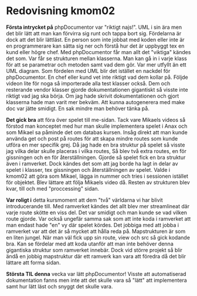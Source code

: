 ---
---
Redovisning kmom02
=========================

__Första intrycket på__ phpDocumentor var "riktigt najs!". UML i sin ära men det blir lätt att man kan förvirra sig runt och tappa bort sig. Fördelarna är dock att det blir lättläst. En person som inte jobbat med koden eller inte är en programmerare kan sätta sig ner och förstå hur det är uppbyggt tex en kund eller högre chef. Med phpDocumentor får man allt det "viktiga" kändes det som. Var får se strukturen mellan klasserna. Man kan gå in i varje klass för att se parametrar och metoden samt vad dem gör. Var mer utfyllt än ett UML diagram. Som fördelen med UML blir det istället en nackdel för phpDocumentor. En chef eller kund vet inte riktigt vad dem kollar på. Följde videon lite för noga så importerade alla test klasser också. Dem och resterande vendor klasser gjorde dokumentationen gigantiskt så visste inte riktigt vad jag ska börja. Om jag hade skrivit dokumentationen och gjort klasserna hade man varit mer bekväm. Att kunna autogenerera med make doc var jätte smidigt. En sak mindre man behöver tänka på.

__Det gick bra__ att föra över spelet till me-sidan. Tack vare Mikaels videos så förstod man konceptet med hur man skulle implementera spelet i Anax och som Mikael sa påminde det om databas kursen. Insåg direkt att man kunde använda get och post på routes för att skapa mindre routes som kunde utföra en mer specifik grej. Då jag hade en bra struktur på spelet så visste jag vilka delar skulle placeras i vilka routes, Så blev två extra routes, en för gissningen och en för återställningen. Gjorde så spelet fick en bra struktur även i ramverket. Dock kändes det som att jag borde ha lagt in delar av spelet i klasser, tex gissningen och återställningen av spelet. Valde i kmom02 att göra som Mikael, lägga in nummer och tries i sessionen istället för objektet. Blev lättare att följa Mikaels video då. Resten av strukturen blev kvar, till och med "proccessing" sidan.

__Var roligt i__ detta kursmoment att dem "två" världarna vi har blivit introducerande till. Med ramverket kändes det allt blev mer streamlineat där varje route skötte en viss del. Det var smidigt och man kunde se vad vilken route gjorde. Var också ungefär samma sak som att inte koda i ramverket att man endast hade "en" vy där spelet kördes. Det jobbiga med att jobba i ramverket var att det är så mycket att hålla reda på. Mapstrukturen är som en liten jungel. När man väl fick upp sin route, view och src så gick kodande bra. Kan se fördelar med att koda utanför att man inte behöver denna gigantiska struktur som ramverket innebär. Dock vid större projekt så blir ändå en jobbig mapstruktur där ett ramverk kan vara att föredra då det blir lättare att forma sidan.

__Största TIL denna__ vecka var lätt phpDocumentor! Visste att automatiserad dokumentation fanns men inte att det skulle vara så "lätt" att implementera samt hur lätt läst och snyggt det skulle vara.

